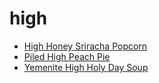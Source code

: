 # high

 * [High Honey Sriracha Popcorn](index/h/high-honey-sriracha-popcorn.json)
 * [Piled High Peach Pie](index/p/piled-high-peach-pie-635.json)
 * [Yemenite High Holy Day Soup](index/y/yemenite-high-holy-day-soup-40002.json)
